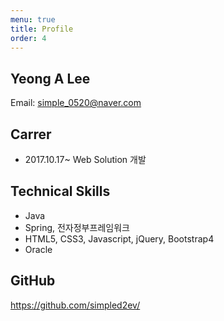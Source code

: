 ```yaml
---
menu: true
title: Profile
order: 4
---
```

## Yeong A Lee
Email: simple_0520@naver.com

## Carrer
- 2017.10.17~ Web Solution 개발

## Technical Skills
- Java
- Spring, 전자정부프레임워크
- HTML5, CSS3, Javascript, jQuery, Bootstrap4
- Oracle

## GitHub
<https://github.com/simpled2ev/>
